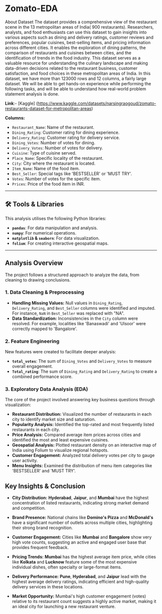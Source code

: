 # Zomato-EDA
About Dataset
The dataset provides a comprehensive view of the restaurant scene in the 13 metropolitan areas of India( 900 restaurants). Researchers, analysts, and food enthusiasts can use this dataset to gain insights into various aspects such as dining and delivery ratings, customer reviews and preferences, popular cuisines, best-selling items, and pricing information across different cities. It enables the exploration of dining patterns, the comparison of restaurants and cuisines between cities, and the identification of trends in the food industry. This dataset serves as a valuable resource for understanding the culinary landscape and making data-driven decisions related to the restaurant business, customer satisfaction, and food choices in these metropolitan areas of India. In this dataset, we have more than 123000 rows and 12 columns, a fairly large dataset. We will be able to get hands-on experience while performing the following tasks, and will be able to understand how real-world problem statement analysis is done.

**Link**:- [Kaggle] (https://www.kaggle.com/datasets/narsingraogoud/zomato-restaurants-dataset-for-metropolitan-areas)

**Columns:**
* `Restaurant_Name`: Name of the restaurant.
* `Dining_Rating`: Customer rating for dining experience.
* `Delivery_Rating`: Customer rating for delivery service.
* `Dining_Votes`: Number of votes for dining.
* `Delivery_Votes`: Number of votes for delivery.
* `Cuisine`: Type of cuisine served.
* `Place_Name`: Specific locality of the restaurant.
* `City`: City where the restaurant is located.
* `Item_Name`: Name of the food item.
* `Best_Seller`: Special tags like 'BESTSELLER' or 'MUST TRY'.
* `Votes`: Number of votes for the specific item.
* `Prices`: Price of the food item in INR.

---

## 🛠️ Tools & Libraries

This analysis utilises the following Python libraries:
* **`pandas`**: For data manipulation and analysis.
* **`numpy`**: For numerical operations.
* **`matplotlib` & `seaborn`**: For data visualization.
* **`folium`**: For creating interactive geospatial maps.

---

##  Analysis Overview

The project follows a structured approach to analyze the data, from cleaning to drawing conclusions.

### 1. Data Cleaning & Preprocessing
* **Handling Missing Values:** Null values in `Dining_Rating`, `Delivery_Rating`, and `Best_Seller` columns were identified and imputed. For instance, `NaN` in `Best_Seller` was replaced with "NA".
* **Data Standardization:** Inconsistencies in the `City` column were resolved. For example, localities like 'Banaswadi' and 'Ulsoor' were correctly mapped to 'Bangalore'.

### 2. Feature Engineering
New features were created to facilitate deeper analysis:
* **`total_votes`**: The sum of `Dining_Votes` and `Delivery_Votes` to measure overall engagement.
* **`Total_rating`**: The sum of `Dining_Rating` and `Delivery_Rating` to create a combined performance score.

### 3. Exploratory Data Analysis (EDA)
The core of the project involved answering key business questions through visualization:
* **Restaurant Distribution:** Visualized the number of restaurants in each city to identify market size and saturation.
* **Popularity Analysis:** Identified the top-rated and most frequently listed restaurants in each city.
* **Price Analysis:** Compared average item prices across cities and identified the most and least expensive cuisines.
* **Geospatial Analysis:** Plotted restaurant density on an interactive map of India using Folium to visualize regional hotspots.
* **Customer Engagement:** Analyzed total delivery votes per city to gauge user activity.
* **Menu Insights:** Examined the distribution of menu item categories like 'BESTSELLER' and 'MUST TRY'.


##  Key Insights & Conclusion

* **City Distribution:** **Hyderabad**, **Jaipur**, and **Mumbai** have the highest concentration of listed restaurants, indicating strong market demand and competition.

* **Brand Presence:** National chains like **Domino's Pizza** and **McDonald's** have a significant number of outlets across multiple cities, highlighting their strong brand recognition.

* **Customer Engagement:** Cities like **Mumbai** and **Bangalore** show very high vote counts, suggesting an active and engaged user base that provides frequent feedback.

* **Pricing Trends:** **Mumbai** has the highest average item price, while cities like **Kolkata** and **Lucknow** feature some of the most expensive individual dishes, often specialty or large-format items.

* **Delivery Performance:** **Pune**, **Hyderabad**, and **Jaipur** lead with the highest average delivery ratings, indicating efficient and high-quality delivery services in these locations.

* **Market Opportunity:** Mumbai's high customer engagement (votes) relative to its restaurant count suggests a highly active market, making it an ideal city for launching a new restaurant venture.
